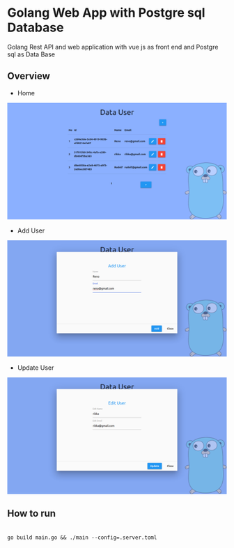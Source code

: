 # Golang Web App with Postgre sql Database 

Golang Rest API and web application with vue js as front end and Postgre sql as Data Base

## Overview
 
* Home

![GitHub Logo](/img/1.png)



* Add User

![GitHub Logo](/img/2.png)



* Update User

![GitHub Logo](/img/3.png)



## How to run

```

go build main.go && ./main --config=.server.toml

```